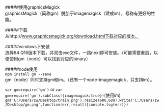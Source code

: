 #####使用graphicsMagick  
graphicsMagick（简称gm）脱胎于imagemagick（建成im），号称有更好的性能。  

#####下载  
从http://www.graphicsmagick.org/download.html下载对应的版本。  

#####windows下安装  
选择64 Q16版本下载，并双击exe文件，一路next即可安装。（可能需要重启，以便使用gm（node）可以找到对应的binary）    

#####node使用  
`npm install gm --save`  
gm（node）同时支持gm和im。（还有一个node-imagemagick，只支持im）。  

`var gm=require('gm')` or `var gm=require('gm').subClass({imagemagick:true})`(使用im)
`gm('C:/Users/zw/Desktop/train.png').resize(600,600).write('C:/Users/zw/Desktop/gm.png',function(err,result){console.log(err)})`




